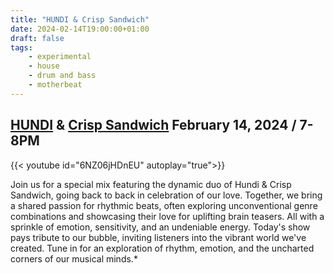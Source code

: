 ```yaml
---
title: "HUNDI & Crisp Sandwich"
date: 2024-02-14T19:00:00+01:00
draft: false
tags:
    - experimental
    - house
    - drum and bass
    - motherbeat
---
```

## [HUNDI](https://www.instagram.com/hundi___/) & [Crisp Sandwich](https://www.instagram.com/accuraat_crisp_sandwich/) February 14, 2024 / 7-8PM

{{< youtube id="6NZ06jHDnEU" autoplay="true">}}

Join us for a special mix featuring the dynamic duo of Hundi & Crisp Sandwich, going back to back
in celebration of our love. Together, we bring a shared passion for rhythmic beats, often exploring
unconventional genre combinations and showcasing their love for uplifting brain teasers. All with a
sprinkle of emotion, sensitivity, and an undeniable energy. Today's show pays tribute to our bubble,
inviting listeners into the vibrant world we've created. Tune in for an exploration of rhythm, emotion,
and the uncharted corners of our musical minds.*
